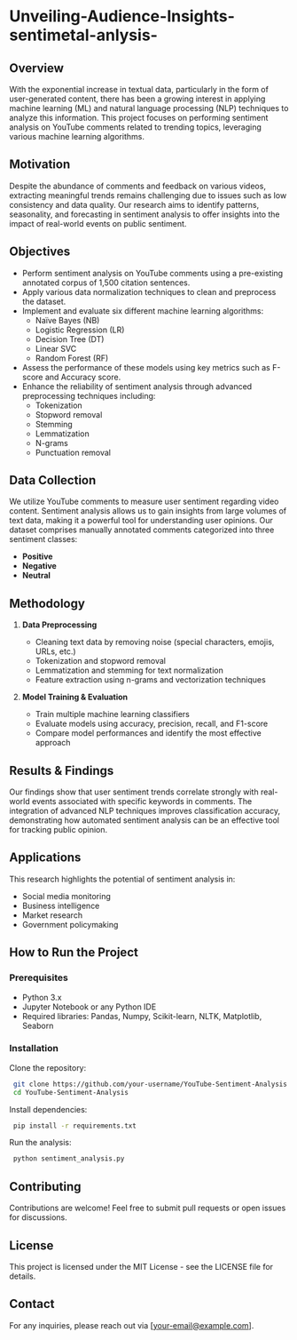 # Unveiling-Audience-Insights-sentimetal-anlysis-

## Overview
With the exponential increase in textual data, particularly in the form of user-generated content, there has been a growing interest in applying machine learning (ML) and natural language processing (NLP) techniques to analyze this information. This project focuses on performing sentiment analysis on YouTube comments related to trending topics, leveraging various machine learning algorithms.

## Motivation
Despite the abundance of comments and feedback on various videos, extracting meaningful trends remains challenging due to issues such as low consistency and data quality. Our research aims to identify patterns, seasonality, and forecasting in sentiment analysis to offer insights into the impact of real-world events on public sentiment.

## Objectives
- Perform sentiment analysis on YouTube comments using a pre-existing annotated corpus of 1,500 citation sentences.
- Apply various data normalization techniques to clean and preprocess the dataset.
- Implement and evaluate six different machine learning algorithms:
  - Naïve Bayes (NB)
  - Logistic Regression (LR)
  - Decision Tree (DT)
  - Linear SVC
  - Random Forest (RF)
- Assess the performance of these models using key metrics such as F-score and Accuracy score.
- Enhance the reliability of sentiment analysis through advanced preprocessing techniques including:
  - Tokenization
  - Stopword removal
  - Stemming
  - Lemmatization
  - N-grams
  - Punctuation removal

## Data Collection
We utilize YouTube comments to measure user sentiment regarding video content. Sentiment analysis allows us to gain insights from large volumes of text data, making it a powerful tool for understanding user opinions. Our dataset comprises manually annotated comments categorized into three sentiment classes:
- **Positive**
- **Negative**
- **Neutral**

## Methodology
1. **Data Preprocessing**
   - Cleaning text data by removing noise (special characters, emojis, URLs, etc.)
   - Tokenization and stopword removal
   - Lemmatization and stemming for text normalization
   - Feature extraction using n-grams and vectorization techniques

2. **Model Training & Evaluation**
   - Train multiple machine learning classifiers
   - Evaluate models using accuracy, precision, recall, and F1-score
   - Compare model performances and identify the most effective approach

## Results & Findings
Our findings show that user sentiment trends correlate strongly with real-world events associated with specific keywords in comments. The integration of advanced NLP techniques improves classification accuracy, demonstrating how automated sentiment analysis can be an effective tool for tracking public opinion.

## Applications
This research highlights the potential of sentiment analysis in:
- Social media monitoring
- Business intelligence
- Market research
- Government policymaking

## How to Run the Project
### Prerequisites
- Python 3.x
- Jupyter Notebook or any Python IDE
- Required libraries: Pandas, Numpy, Scikit-learn, NLTK, Matplotlib, Seaborn

### Installation
Clone the repository:
```sh
 git clone https://github.com/your-username/YouTube-Sentiment-Analysis.git
 cd YouTube-Sentiment-Analysis
```
Install dependencies:
```sh
 pip install -r requirements.txt
```
Run the analysis:
```sh
 python sentiment_analysis.py
```

## Contributing
Contributions are welcome! Feel free to submit pull requests or open issues for discussions.

## License
This project is licensed under the MIT License - see the LICENSE file for details.

## Contact
For any inquiries, please reach out via [your-email@example.com].

